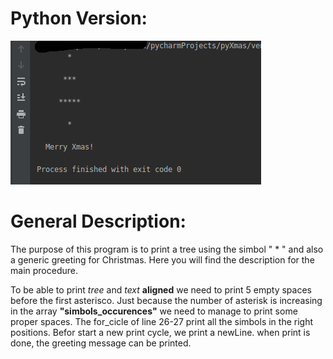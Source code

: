 # Python Version:
 
 ![](/scr/tree_python_version.jpg)
 
 # General Description:
 
 The purpose of this program is to print a tree using the simbol " * " and also a generic greeting for Christmas.
 Here you will find the description for the main procedure.
 
 To be able to print _tree_ and _text_ **aligned** we need to print 5 empty spaces before the first asterisco.
 Just because the number of asterisk is increasing in the array **"simbols_occurences"** we need to manage to print 
 some proper spaces.
 The for_cicle of line 26-27 print all the simbols in the right positions. Befor start a new print cycle, we print a 
 newLine. when print is done, the greeting message can be printed.